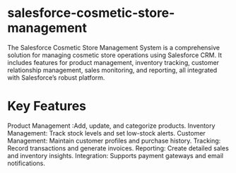 # salesforce-cosmetic-store-management

The Salesforce Cosmetic Store Management System is a comprehensive solution for managing cosmetic store operations using Salesforce CRM. It includes features for product management, inventory tracking, customer relationship management, sales monitoring, and reporting, all integrated with Salesforce’s robust platform.

# Key Features

 Product Management :Add, update, and categorize products.
 Inventory Management: Track stock levels and set low-stock alerts.
 Customer Management: Maintain customer profiles and purchase history.
 Tracking: Record transactions and generate invoices.
 Reporting: Create detailed sales and inventory insights.
 Integration: Supports payment gateways and email notifications.
